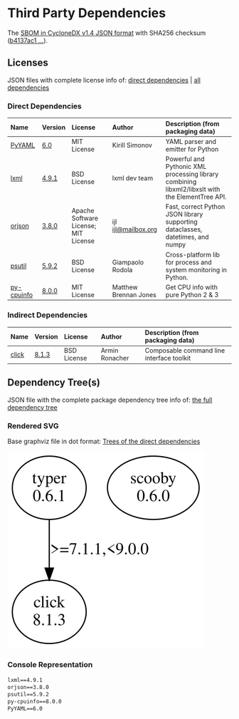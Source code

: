 # Third Party Dependencies

<!--[[[fill sbom_sha256()]]]-->
The [SBOM in CycloneDX v1.4 JSON format](https://github.com/sthagen/pilli/blob/default/sbom.json) with SHA256 checksum ([b4137ac1 ...](https://raw.githubusercontent.com/sthagen/pilli/default/sbom.json.sha256 "sha256:b4137ac12cea4eae01026561cf9fe3c39623afb655a4c894cacb1ff5694c640c")).
<!--[[[end]]] (checksum: 2baa9b58f9daf2d7a3e517ac52751d67)-->
## Licenses 

JSON files with complete license info of: [direct dependencies](direct-dependency-licenses.json) | [all dependencies](all-dependency-licenses.json)

### Direct Dependencies

<!--[[[fill direct_dependencies_table()]]]-->
| Name                                                  | Version                                             | License                              | Author                | Description (from packaging data)                                                                |
|:------------------------------------------------------|:----------------------------------------------------|:-------------------------------------|:----------------------|:-------------------------------------------------------------------------------------------------|
| [PyYAML](https://pyyaml.org/)                         | [6.0](https://pypi.org/project/PyYAML/6.0/)         | MIT License                          | Kirill Simonov        | YAML parser and emitter for Python                                                               |
| [lxml](https://lxml.de/)                              | [4.9.1](https://pypi.org/project/lxml/4.9.1/)       | BSD License                          | lxml dev team         | Powerful and Pythonic XML processing library combining libxml2/libxslt with the ElementTree API. |
| [orjson](https://github.com/ijl/orjson)               | [3.8.0](https://pypi.org/project/orjson/3.8.0/)     | Apache Software License; MIT License | ijl <ijl@mailbox.org> | Fast, correct Python JSON library supporting dataclasses, datetimes, and numpy                   |
| [psutil](https://github.com/giampaolo/psutil)         | [5.9.2](https://pypi.org/project/psutil/5.9.2/)     | BSD License                          | Giampaolo Rodola      | Cross-platform lib for process and system monitoring in Python.                                  |
| [py-cpuinfo](https://github.com/workhorsy/py-cpuinfo) | [8.0.0](https://pypi.org/project/py-cpuinfo/8.0.0/) | MIT License                          | Matthew Brennan Jones | Get CPU info with pure Python 2 & 3                                                              |
<!--[[[end]]] (checksum: 42807c802a731392bc08b8884a43ba6c)-->

### Indirect Dependencies

<!--[[[fill indirect_dependencies_table()]]]-->
| Name                                          | Version                                        | License     | Author         | Description (from packaging data)         |
|:----------------------------------------------|:-----------------------------------------------|:------------|:---------------|:------------------------------------------|
| [click](https://palletsprojects.com/p/click/) | [8.1.3](https://pypi.org/project/click/8.1.3/) | BSD License | Armin Ronacher | Composable command line interface toolkit |
<!--[[[end]]] (checksum: dc3a866a7aa3332404bde3da87727cb9)-->

## Dependency Tree(s)

JSON file with the complete package dependency tree info of: [the full dependency tree](package-dependency-tree.json)

### Rendered SVG

Base graphviz file in dot format: [Trees of the direct dependencies](package-dependency-tree.dot.txt)

<img src="https://raw.githubusercontent.com/sthagen/pilli/default/docs/third-party/package-dependency-tree.svg" alt="Trees of the direct dependencies" title="Trees of the direct dependencies"/>

### Console Representation

<!--[[[fill dependency_tree_console_text()]]]-->
````console
lxml==4.9.1
orjson==3.8.0
psutil==5.9.2
py-cpuinfo==8.0.0
PyYAML==6.0
````
<!--[[[end]]] (checksum: 5872337d41fca318057a46c9e924cc6f)-->
